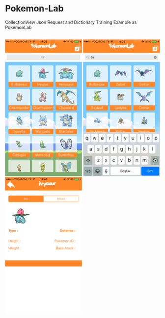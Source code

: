 # Pokemon-Lab
CollectionView Json Request and Dictionary Training Example as PokemonLab

<br>
<img src="https://github.com/onurhuseyincantay/Pokemon-Lab/blob/master/Media/IMG_2022.PNG" width="250">
<img src="https://github.com/onurhuseyincantay/Pokemon-Lab/blob/master/Media/IMG_2023.PNG" width="250"><br>
<img src="https://github.com/onurhuseyincantay/Pokemon-Lab/blob/master/Media/IMG_2024.PNG" width="250">
